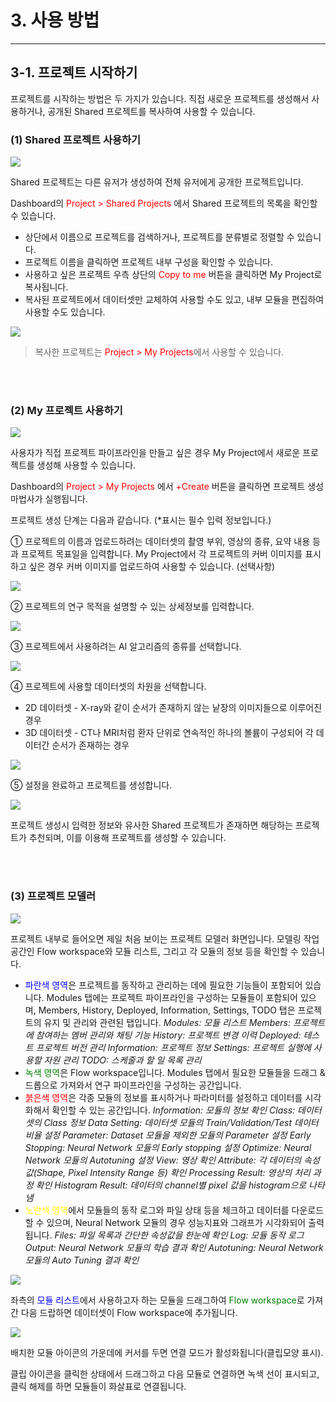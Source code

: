 # 3. 사용 방법

***

## 3-1. 프로젝트 시작하기

프로젝트를 시작하는 방법은 두 가지가 있습니다.
직접 새로운 프로젝트를 생성해서 사용하거나, 공개된 Shared 프로젝트를 복사하여 사용할 수 있습니다.  

  

### (1) Shared 프로젝트 사용하기

![](img/3-1/manual_3-1_1.png)

Shared 프로젝트는 다른 유저가 생성하여 전체 유저에게 공개한 프로젝트입니다.
 
Dashboard의 <span style="color:red">Project > Shared Projects</span> 에서 Shared 프로젝트의 목록을 확인할 수 있습니다.

* 상단에서 이름으로 프로젝트를 검색하거나, 프로젝트를 분류별로 정렬할 수 있습니다.
* 프로젝트 이름을 클릭하면 프로젝트 내부 구성을 확인할 수 있습니다.
* 사용하고 싶은 프로젝트 우측 상단의 <span style="color:red">Copy to me</span> 버튼을 클릭하면 My Project로 복사됩니다.
* 복사된 프로젝트에서 데이터셋만 교체하여 사용할 수도 있고, 내부 모듈을 편집하여 사용할 수도 있습니다.

![](img/3-1/manual_3-1_1_1.png)
> 복사한 프로젝트는 <span style="color:red">Project > My Projects</span>에서 사용할 수 있습니다.


<br><br>


### (2) My 프로젝트 사용하기

![](img/3-1/manual_3-1_2.png)

사용자가 직접 프로젝트 파이프라인을 만들고 싶은 경우 My Project에서 새로운 프로젝트를 생성해 사용할 수 있습니다. 

Dashboard의 <span style="color:red">Project > My Projects</span> 에서 <span style="color:red">+Create</span> 버튼을 클릭하면 프로젝트 생성 마법사가 실행됩니다.

프로젝트 생성 단계는 다음과 같습니다. (*표시는 필수 입력 정보입니다.)

① 프로젝트의 이름과 업로드하려는 데이터셋의 촬영 부위, 영상의 종류, 요약 내용 등과 프로젝트 목표일을 입력합니다. My Project에서 각 프로젝트의 커버 이미지를 표시하고 싶은 경우 커버 이미지를 업로드하여 사용할 수 있습니다. (선택사항)

![](img/3-1/manual_3-1_2_1.png)

② 프로젝트의 연구 목적을 설명할 수 있는 상세정보를 입력합니다.

![](img/3-1/manual_3-1_2_2.png)

③ 프로젝트에서 사용하려는 AI 알고리즘의 종류를 선택합니다.

![](img/3-1/manual_3-1_2_3.png)

④ 프로젝트에 사용할 데이터셋의 차원을 선택합니다.  

* 2D 데이터셋 - X-ray와 같이 순서가 존재하지 않는 낱장의 이미지들으로 이루어진 경우  
* 3D 데이터셋 - CT나 MRI처럼 환자 단위로 연속적인 하나의 볼륨이 구성되어 각 데이터간 순서가 존재하는 경우

![](img/3-1/manual_3-1_2_4.png)

⑤ 설정을 완료하고 프로젝트를 생성합니다.

![](img/3-1/manual_3-1_2_5.png)


프로젝트 생성시 입력한 정보와 유사한 Shared 프로젝트가 존재하면 해당하는 프로젝트가 추천되며, 이를 이용해 프로젝트를 생성할 수 있습니다.


<br><br>


### (3) 프로젝트 모델러

![](img/3-1/manual_3-1_3.png)

프로젝트 내부로 들어오면 제일 처음 보이는 프로젝트 모델러 화면입니다.
모델링 작업 공간인 Flow workspace와 모듈 리스트, 그리고 각 모듈의 정보 등을 확인할 수 있습니다.

* <span style="color:blue">파란색 영역</span>은 프로젝트를 동작하고 관리하는 데에 필요한 기능들이 포함되어 있습니다. Modules 탭에는 프로젝트 파이프라인을 구성하는 모듈들이 포함되어 있으며, Members, History, Deployed, Information, Settings, TODO 탭은 프로젝트의 유지 및 관리와 관련된 탭입니다.
  *Modules: 모듈 리스트*
  *Members: 프로젝트에 참여하는 멤버 관리와 채팅 기능*
  *History: 프로젝트 변경 이력*
  *Deployed: 테스트 프로젝트 버전 관리*
  *Information: 프로젝트 정보*
  *Settings: 프로젝트 실행에 사용할 자원 관리*
  *TODO: 스케줄과 할 일 목록 관리*
* <span style="color:green">녹색 영역</span>은 Flow workspace입니다. Modules 탭에서 필요한 모듈들을 드래그 & 드롭으로 가져와서 연구 파이프라인을 구성하는 공간입니다.
* <span style="color:red">붉은색 영역</span>은 각종 모듈의 정보를 표시하거나 파라미터를 설정하고 데이터를 시각화해서 확인할 수 있는 공간입니다.
  *Information: 모듈의 정보 확인*
  *Class: 데이터셋의 Class 정보*
  *Data Setting: 데이터셋 모듈의 Train/Validation/Test 데이터 비율 설정*
  *Parameter: Dataset 모듈을 제외한 모듈의 Parameter 설정*
  *Early Stopping: Neural Network 모듈의 Early stopping 설정*
  *Optimize: Neural Network 모듈의 Autotuning 설정*
  *View: 영상 확인*
  *Attribute: 각 데이터의 속성값(Shape, Pixel Intensity Range 등) 확인*
  *Processing Result: 영상의 처리 과정 확인*
  *Histogram Result: 데이터의 channel별 pixel 값을 histogram으로 나타냄*
* <span style="color:yellow">노란색 영역</span>에서 모듈들의 동작 로그와 파일 상태 등을 체크하고 데이터를 다운로드할 수 있으며, Neural Network 모듈의 경우 성능지표와 그래프가 시각화되어 출력됩니다.
  *Files: 파일 목록과 간단한 속성값을 한눈에 확인*
  *Log: 모듈 동작 로그*
  *Output: Neural Network 모듈의 학습 결과 확인*
  *Autotuning: Neural Network 모듈의 Auto Tuning 결과 확인*

![](img/3-1/manual_3-1_4.png)

좌측의 <span style="color:blue">모듈 리스트</span>에서 사용하고자 하는 모듈을 드래그하여 <span style="color:green">Flow workspace</span>로 가져간 다음 드랍하면 데이터셋이 Flow workspace에 추가됩니다.

![](img/3-1/manual_3-1_5.png)

배치한 모듈 아이콘의 가운데에 커서를 두면 연결 모드가 활성화됩니다(클립모양 표시).

클립 아이콘을 클릭한 상태에서 드래그하고 다음 모듈로 연결하면 녹색 선이 표시되고, 클릭 해제를 하면 모듈들이 화살표로 연결됩니다.